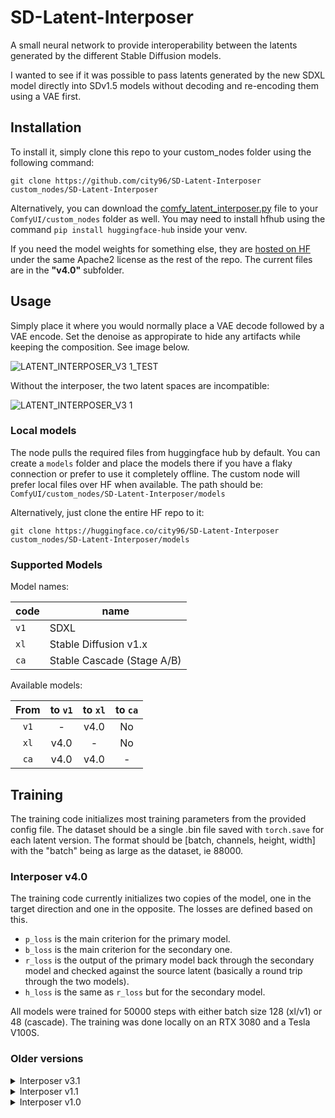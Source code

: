 # SD-Latent-Interposer
A small neural network to provide interoperability between the latents generated by the different Stable Diffusion models.

I wanted to see if it was possible to pass latents generated by the new SDXL model directly into SDv1.5 models without decoding and re-encoding them using a VAE first.

## Installation
To install it, simply clone this repo to your custom_nodes folder using the following command:
```
git clone https://github.com/city96/SD-Latent-Interposer custom_nodes/SD-Latent-Interposer
```

Alternatively, you can download the [comfy_latent_interposer.py](https://github.com/city96/SD-Latent-Interposer/raw/main/comfy_latent_interposer.py) file to your `ComfyUI/custom_nodes` folder as well. You may need to install hfhub using the command `pip install huggingface-hub` inside your venv.

If you need the model weights for something else, they are [hosted on HF](https://huggingface.co/city96/SD-Latent-Interposer/tree/main) under the same Apache2 license as the rest of the repo. The current files are in the **"v4.0"** subfolder.

## Usage
Simply place it where you would normally place a VAE decode followed by a VAE encode. Set the denoise as appropirate to hide any artifacts while keeping the composition. See image below.

![LATENT_INTERPOSER_V3 1_TEST](https://github.com/city96/SD-Latent-Interposer/assets/125218114/849574b4-2565-4090-85d3-ae63ab425ee2)

Without the interposer, the two latent spaces are incompatible:

![LATENT_INTERPOSER_V3 1](https://github.com/city96/SD-Latent-Interposer/assets/125218114/13e2c01f-580e-4ecb-af1f-b6b21699127b)

### Local models
The node pulls the required files from huggingface hub by default. You can create a `models` folder and place the models there if you have a flaky connection or prefer to use it completely offline. The custom node will prefer local files over HF when available. The path should be: `ComfyUI/custom_nodes/SD-Latent-Interposer/models`

Alternatively, just clone the entire HF repo to it:
```
git clone https://huggingface.co/city96/SD-Latent-Interposer custom_nodes/SD-Latent-Interposer/models
```

### Supported Models

Model names:

| code | name                       |
| ---- | -------------------------- |
| `v1` | SDXL                       |
| `xl` | Stable Diffusion v1.x      |
| `ca` | Stable Cascade (Stage A/B) |

Available models:

| From | to `v1` | to `xl` | to `ca` |
|:----:|:-------:|:-------:|:-------:|
| `v1` |    -    |  v4.0   |    No   |
| `xl` |  v4.0   |    -    |    No   |
| `ca` |  v4.0   |  v4.0   |    -    |

## Training

The training code initializes most training parameters from the provided config file. The dataset should be a single .bin file saved with `torch.save` for each latent version. The format should be [batch, channels, height, width] with the "batch" being as large as the dataset, ie 88000.

### Interposer v4.0

The training code currently initializes two copies of the model, one in the target direction and one in the opposite. The losses are defined based on this.

- `p_loss` is the main criterion for the primary model.
- `b_loss` is the main criterion for the secondary one.
- `r_loss` is the output of the primary model back through the secondary model and checked against the source latent (basically a round trip through the two models).
- `h_loss` is the same as `r_loss` but for the secondary model.

All models were trained for 50000 steps with either batch size 128 (xl/v1) or 48 (cascade). 
The training was done locally on an RTX 3080 and a Tesla V100S.

### Older versions

<details><summary>Interposer v3.1</summary>

### Interposer v3.1

This is basically a complete rewrite. Replaced the mediocre bunch of conv2d layers with something that looks more like a proper neural network. No VGG loss because I still don't have a better GPU.

Training was done on combined Flickr2K + DIV2K, with each image being processed into 6 1024x1024 segments. Padded with some of my random images for a total of 22,000 source images in the dataset.

I think I got rid of most of the XL artifacts, but the color/hue/saturation shift issues are still there. I actually saved the optimizer state this time so I might be able to do 100K steps with visual loss on my P40s. Hopefully they won't burn up.

v3.0 was 500k steps at a constant LR of 1e-4, v3.1 was 1M steps using a CosineAnnealingLR to drop the learning rate towards the end. Both used AdamW.

![INTERPOSER_V3 1](https://github.com/city96/SD-Latent-Interposer/assets/125218114/daff0ae2-4739-4cef-ba54-ac1d156d3388)

</details>

<details><summary>Interposer v1.1</summary>

### Interposer v1.1
This is the second release using the "spaceship" architecture. It was trained on the Flickr2K dataset and was continued from the v1.0 checkpoint.
Overall, it seems to perform a lot better, especially for real life photos. I also investigated the odd v1->xl artifacts but in the end it seems [inherent to the VAE decoder stage.](https://github.com/comfyanonymous/ComfyUI/issues/1116)

![loss](https://github.com/city96/SD-Latent-Interposer/assets/125218114/e890420f-cebd-4f88-b243-62560b8384e5)

</details>


<details><summary>Interposer v1.0</summary>

### Interposer v1.0 
Not sure why the training loss is so different, it might be due to the """highly curated""" dataset of 1000 random images from my Downloads folder that I used to train it.

I probably should've just grabbed LAION.

I also trained a v1-to-v2 mode, before realizing v1 and v2 shared the same latent space. Oh well.

![loss](https://github.com/city96/SD-Latent-Interposer/assets/125218114/f92c399b-a823-4521-b09b-8bdc3795f1ea)
  
![xl-to-v1_interposer](https://github.com/city96/SD-Latent-Interposer/assets/125218114/0d963bc5-570f-4ebe-95db-16e261f05e48)
  
</details>

</details>
